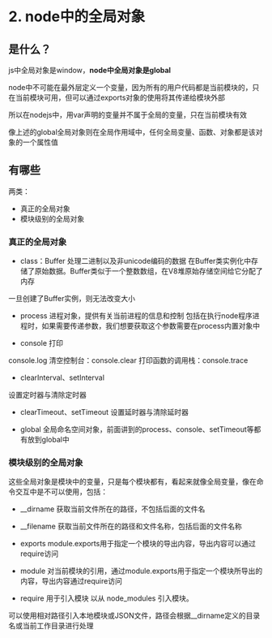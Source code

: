 # 2. node中的全局对象
## 是什么？
js中全局对象是window，**node中全局对象是global**

node中不可能在最外层定义一个变量，因为所有的用户代码都是当前模块的，只在当前模块可用，但可以通过exports对象的使用将其传递给模块外部

所以在nodejs中，用var声明的变量并不属于全局的变量，只在当前模块有效

像上述的global全局对象则在全局作用域中，任何全局变量、函数、对象都是该对象的一个属性值

## 有哪些
两类：
- 真正的全局对象
- 模块级别的全局对象

### 真正的全局对象
- class：Buffer 
处理二进制以及非unicode编码的数据
在Buffer类实例化中存储了原始数据。Buffer类似于一个整数数组，在V8堆原始存储空间给它分配了内存

一旦创建了Buffer实例，则无法改变大小

- process
进程对象，提供有关当前进程的信息和控制
包括在执行node程序进程时，如果需要传递参数，我们想要获取这个参数需要在process内置对象中

- console
打印

console.log
清空控制台：console.clear
打印函数的调用栈：console.trace

- clearInterval、setInterval

设置定时器与清除定时器

- clearTimeout、setTimeout
设置延时器与清除延时器

- global
全局命名空间对象，前面讲到的process、console、setTimeout等都有放到global中



### 模块级别的全局对象
这些全局对象是模块中的变量，只是每个模块都有，看起来就像全局变量，像在命令交互中是不可以使用，包括：

- __dirname
获取当前文件所在的路径，不包括后面的文件名

- __filename
获取当前文件所在的路径和文件名称，包括后面的文件名称

- exports
module.exports用于指定一个模块的导出内容，导出内容可以通过require访问

- module
对当前模块的引用，通过module.exports用于指定一个模块所导出的内容，导出内容通过require访问

- require
用于引入模块
以从 node_modules 引入模块。

可以使用相对路径引入本地模块或JSON文件，路径会根据__dirname定义的目录名或当前工作目录进行处理